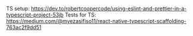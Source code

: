 TS setup: 
https://dev.to/robertcoopercode/using-eslint-and-prettier-in-a-typescript-project-53jb
Tests for TS:
https://medium.com/@myezasifiso11/react-native-typescript-scaffolding-763ac2f9dd51
